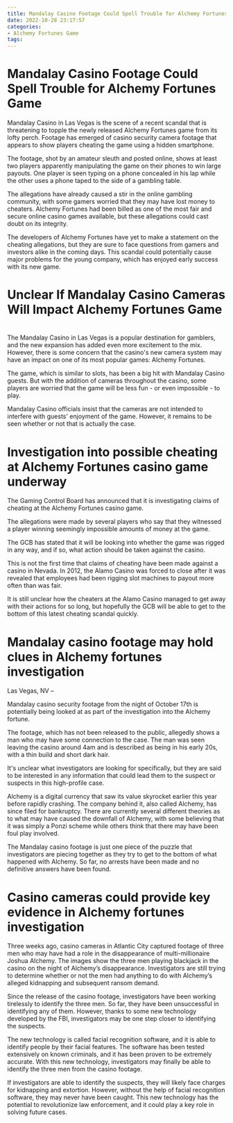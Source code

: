 ```yaml
---
title: Mandalay Casino Footage Could Spell Trouble for Alchemy Fortunes Game
date: 2022-10-28 23:17:57
categories:
- Alchemy Fortunes Game
tags:
---
```



#  Mandalay Casino Footage Could Spell Trouble for Alchemy Fortunes Game

Mandalay Casino in Las Vegas is the scene of a recent scandal that is threatening to topple the newly released Alchemy Fortunes game from its lofty perch. Footage has emerged of casino security camera footage that appears to show players cheating the game using a hidden smartphone.

The footage, shot by an amateur sleuth and posted online, shows at least two players apparently manipulating the game on their phones to win large payouts. One player is seen typing on a phone concealed in his lap while the other uses a phone taped to the side of a gambling table.

The allegations have already caused a stir in the online gambling community, with some gamers worried that they may have lost money to cheaters. Alchemy Fortunes had been billed as one of the most fair and secure online casino games available, but these allegations could cast doubt on its integrity.

The developers of Alchemy Fortunes have yet to make a statement on the cheating allegations, but they are sure to face questions from gamers and investors alike in the coming days. This scandal could potentially cause major problems for the young company, which has enjoyed early success with its new game.

#  Unclear If Mandalay Casino Cameras Will Impact Alchemy Fortunes Game

#

The Mandalay Casino in Las Vegas is a popular destination for gamblers, and the new expansion has added even more excitement to the mix. However, there is some concern that the casino's new camera system may have an impact on one of its most popular games: Alchemy Fortunes.

The game, which is similar to slots, has been a big hit with Mandalay Casino guests. But with the addition of cameras throughout the casino, some players are worried that the game will be less fun - or even impossible - to play.

Mandalay Casino officials insist that the cameras are not intended to interfere with guests' enjoyment of the game. However, it remains to be seen whether or not that is actually the case.

#  Investigation into possible cheating at Alchemy Fortunes casino game underway

The Gaming Control Board has announced that it is investigating claims of cheating at the Alchemy Fortunes casino game.

The allegations were made by several players who say that they witnessed a player winning seemingly impossible amounts of money at the game.

The GCB has stated that it will be looking into whether the game was rigged in any way, and if so, what action should be taken against the casino.

This is not the first time that claims of cheating have been made against a casino in Nevada. In 2012, the Alamo Casino was forced to close after it was revealed that employees had been rigging slot machines to payout more often than was fair.

It is still unclear how the cheaters at the Alamo Casino managed to get away with their actions for so long, but hopefully the GCB will be able to get to the bottom of this latest cheating scandal quickly.

#  Mandalay casino footage may hold clues in Alchemy fortunes investigation

Las Vegas, NV –

Mandalay casino security footage from the night of October 17th is potentially being looked at as part of the investigation into the Alchemy fortune.

The footage, which has not been released to the public, allegedly shows a man who may have some connection to the case. The man was seen leaving the casino around 4am and is described as being in his early 20s, with a thin build and short dark hair.

It's unclear what investigators are looking for specifically, but they are said to be interested in any information that could lead them to the suspect or suspects in this high-profile case.

Alchemy is a digital currency that saw its value skyrocket earlier this year before rapidly crashing. The company behind it, also called Alchemy, has since filed for bankruptcy. There are currently several different theories as to what may have caused the downfall of Alchemy, with some believing that it was simply a Ponzi scheme while others think that there may have been foul play involved.

The Mandalay casino footage is just one piece of the puzzle that investigators are piecing together as they try to get to the bottom of what happened with Alchemy. So far, no arrests have been made and no definitive answers have been found.

#  Casino cameras could provide key evidence in Alchemy fortunes investigation

Three weeks ago, casino cameras in Atlantic City captured footage of three men who may have had a role in the disappearance of multi-millionaire Joshua Alchemy. The images show the three men playing blackjack in the casino on the night of Alchemy’s disappearance. Investigators are still trying to determine whether or not the men had anything to do with Alchemy’s alleged kidnapping and subsequent ransom demand.

Since the release of the casino footage, investigators have been working tirelessly to identify the three men. So far, they have been unsuccessful in identifying any of them. However, thanks to some new technology developed by the FBI, investigators may be one step closer to identifying the suspects.

The new technology is called facial recognition software, and it is able to identify people by their facial features. The software has been tested extensively on known criminals, and it has been proven to be extremely accurate. With this new technology, investigators may finally be able to identify the three men from the casino footage.

If investigators are able to identify the suspects, they will likely face charges for kidnapping and extortion. However, without the help of facial recognition software, they may never have been caught. This new technology has the potential to revolutionize law enforcement, and it could play a key role in solving future cases.